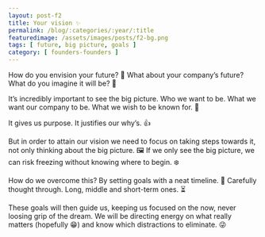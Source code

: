 ```yaml
---
layout: post-f2
title: Your vision ✨
permalink: /blog/:categories/:year/:title
featuredimage: /assets/images/posts/f2-bg.png
tags: [ future, big picture, goals ]
category: [ founders-founders ]
---
```


How do you envision your future? 🔮 What about your company’s future? What do you imagine it will be? 🤔

It’s incredibly important to see the big picture. Who we want to be. What we want our company to be. What we wish to be known for. 💭

It gives us purpose. It justifies our why’s. 👍

But in order to attain our vision we need to focus on taking steps towards it, not only thinking about the big picture. 🖼 If we only see the big picture, we can risk freezing without knowing where to begin. ❄

How do we overcome this? By setting goals with a neat timeline. 🎯 Carefully thought through. Long, middle and short-term ones. ⏳

These goals will then guide us, keeping us focused on the now, never loosing grip of the dream. We will be directing energy on what really matters (hopefully 😁) and know which distractions to eliminate. 😜

